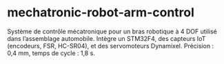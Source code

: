 # mechatronic-robot-arm-control
Système de contrôle mécatronique pour un bras robotique à 4 DOF utilisé dans l’assemblage automobile. Intègre un STM32F4, des capteurs IoT (encodeurs, FSR, HC-SR04), et des servomoteurs Dynamixel. Précision : 0,4 mm, temps de cycle : 1,8 s.
